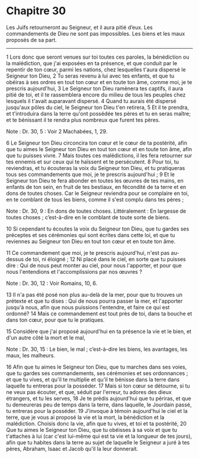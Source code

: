 # Chapitre 30

Les Juifs retourneront au Seigneur, et il aura pitié d’eux.
Les commandements de Dieu ne sont pas impossibles.
Les biens et les maux proposés de sa part.

***

1 Lors donc que seront venues sur toi toutes ces paroles, la bénédiction ou la malédiction, que j'ai exposées en ta présence, et que conduit par le repentir de ton cœur, parmi les nations, chez lesquelles t'aura dispersé le Seigneur ton Dieu, 2 Tu seras revenu à lui avec tes enfants, et que tu obéiras à ses ordres en tout ton cœur et en toute ton âme, comme moi, je te prescris aujourd'hui, 3 Le Seigneur ton Dieu ramènera tes captifs, il aura pitié de toi, et il te rassemblera encore du milieu de tous les peuples chez lesquels il t'avait auparavant dispersé. 4 Quand tu aurais été dispersé jusqu'aux pôles du ciel, le Seigneur ton Dieu t'en retirera, 5 Et il te prendra, et t'introduira dans la terre qu'ont possédée tes pères et tu en seras maître; et te bénissant il te rendra plus nombreux que furent tes pères.

<span class="bible-note">Note : </span> Dr. 30, 5 : Voir 2 Machabées, 1, 29.

6 Le Seigneur ton Dieu circoncira ton cœur et le cœur de ta postérité, afin que tu aimes le Seigneur ton Dieu en tout ton cœur et en toute ton âme, afin que tu puisses vivre. 7 Mais toutes ces malédictions, il les fera retourner sur tes ennemis et sur ceux qui te haïssent et te persécutent. 8 Pour toi, tu reviendras, et tu écouteras la voix du Seigneur ton Dieu, et tu pratiqueras tous ses commandements que moi, je te prescris aujourd'hui ; 9 Et le Seigneur ton Dieu te fera abonder en toutes les œuvres de tes mains, en enfants de ton sein, en fruit de tes bestiaux, en fécondité de ta terre et en dons de toutes choses. Car le Seigneur reviendra pour se complaire en toi, en te comblant de tous les biens, comme il s'est complu dans tes pères ;

<span class="bible-note">Note : </span> Dr. 30, 9 : En dons de toutes choses. Littéralement : En largesse de toutes choses ; c’est-à-dire en le comblant de toute sorte de biens.

10 Si cependant tu écoutes la voix du Seigneur ton Dieu, que tu gardes ses préceptes et ses cérémonies qui sont écrites dans cette loi, et que tu reviennes au Seigneur ton Dieu en tout ton cœur et en toute ton âme.


11 Ce commandement que moi, je te prescris aujourd'hui, n'est pas au-dessus de toi, ni éloigné ; 12 Ni placé dans le ciel, en sorte que tu puisses dire : Qui de nous peut monter au ciel, pour nous l'apporter, et pour que nous l'entendions et l'accomplissions par nos œuvres ?

<span class="bible-note">Note : </span> Dr. 30, 12 : Voir Romains, 10, 6.

13 Il n'a pas été posé non plus au-delà de la mer, pour que tu trouves un prétexte et que tu dises : Qui de nous pourra passer la mer, et l'apporter jusqu'à nous, afin que nous puissions l'entendre, et faire ce qui est ordonné? 14 Mais ce commandement est tout près de toi, dans ta bouche et dans ton cœur, pour que tu le pratiques.


15 Considère que j'ai proposé aujourd'hui en ta présence la vie et le bien, et d'un autre côté la mort et le mal,

<span class="bible-note">Note : </span> Dr. 30, 15 : Le bien, le mal ; c’est-à-dire les biens, les avantages, les maux, les malheurs.

16 Afin que tu aimes le Seigneur ton Dieu, que tu marches dans ses voies, que tu gardes ses commandements, ses cérémonies et ses ordonnances ; et que tu vives, et qu'il te multiplie et qu'il te bénisse dans la terre dans laquelle tu entreras pour la posséder. 17 Mais si ton cœur se détourne, si tu ne veux pas écouter, et que, séduit par l'erreur, tu adores des dieux étrangers, et tu les serves, 18 Je te prédis aujourd'hui que tu périras, et que tu demeureras peu de temps dans la terre, dans laquelle, le Jourdain passé, tu entreras pour la posséder. 19 J'invoque à témoin aujourd'hui le ciel et la terre, que je vous ai proposé la vie et la mort, la bénédiction et la malédiction. Choisis donc la vie, afin que tu vives, et toi et ta postérité, 20 Que tu aimes le Seigneur ton Dieu, que tu obéisses à sa voix et que tu t'attaches à lui (car c'est lui-même qui est ta vie et la longueur de tes jours), afin que tu habites dans la terre au sujet de laquelle le Seigneur a juré à tes pères, Abraham, Isaac et Jacob qu'il la
leur donnerait.

